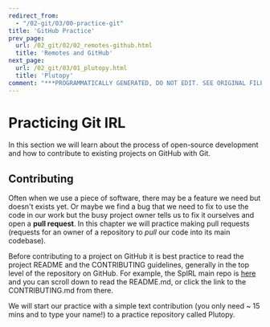 ```yaml
---
redirect_from:
  - "/02-git/03/00-practice-git"
title: 'GitHub Practice'
prev_page:
  url: /02_git/02/02_remotes-github.html
  title: 'Remotes and GitHub'
next_page:
  url: /02_git/03/01_plutopy.html
  title: 'Plutopy'
comment: "***PROGRAMMATICALLY GENERATED, DO NOT EDIT. SEE ORIGINAL FILES IN /content***"
---
```

# Practicing Git IRL

In this section we will learn about the process of open-source development and how to contribute to existing projects on GitHub with Git.

## Contributing

Often when we use a piece of software, there may be a feature we need but doesn't exists yet. Or maybe we find a bug that we need to fix to use the code in our work but the busy project owner tells us to fix it ourselves and open a **pull request**. In this chapter we will practice making pull requests (requests for an owner of a repository to *pull* our code into its main codebase).

Before contributing to a project on GitHub it is best practice to read the project README and the CONTRIBUTING guidelines, generally in the top level of the repository on GitHub. For example, the SpIRL main repo is [here](https://github.com/cjtu/spirl) and you can scroll down to read the README.md, or click the link to the CONTRIBUTING.md from there.

We will start our practice with a simple text contribution (you only need ~ 15 mins and to type your name!) to a practice repository called Plutopy.